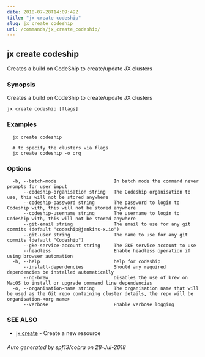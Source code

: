 ```yaml
---
date: 2018-07-28T14:09:49Z
title: "jx create codeship"
slug: jx_create_codeship
url: /commands/jx_create_codeship/
---
```

## jx create codeship

Creates a build on CodeShip to create/update JX clusters

### Synopsis

Creates a build on CodeShip to create/update JX clusters

```
jx create codeship [flags]
```

### Examples

```
  jx create codeship
  
  # to specify the clusters via flags
  jx create codeship -o org
```

### Options

```
  -b, --batch-mode                     In batch mode the command never prompts for user input
      --codeship-organisation string   The Codeship organisation to use, this will not be stored anywhere
      --codeship-password string       The password to login to Codeship with, this will not be stored anywhere
      --codeship-username string       The username to login to Codeship with, this will not be stored anywhere
      --git-email string               The email to use for any git commits (default "codeship@jenkins-x.io")
      --git-user string                The name to use for any git commits (default "Codeship")
      --gke-service-account string     The GKE service account to use
      --headless                       Enable headless operation if using browser automation
  -h, --help                           help for codeship
      --install-dependencies           Should any required dependencies be installed automatically
      --no-brew                        Disables the use of brew on MacOS to install or upgrade command line dependencies
  -o, --organisation-name string       The organisation name that will be used as the Git repo containing cluster details, the repo will be organisation-<org name>
      --verbose                        Enable verbose logging
```

### SEE ALSO

* [jx create](/commands/jx_create/)	 - Create a new resource

###### Auto generated by spf13/cobra on 28-Jul-2018
